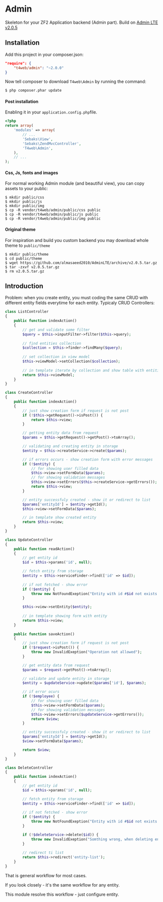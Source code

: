 # Admin

Skeleton for your ZF2 Application backend (Admin part). Build on [Admin LTE v2.0.5](https://github.com/almasaeed2010/AdminLTE)

## Installation

Add this project in your composer.json:

```json
"require": {
    "t4web/admin": "~2.0.0"
}
```

Now tell composer to download `T4web\Admin` by running the command:

```bash
$ php composer.phar update
```

#### Post installation

Enabling it in your `application.config.php`file.

```php
<?php
return array(
    'modules' => array(
        // ...
        'Sebaks\View',
        'Sebaks\ZendMvcController',
        'T4web\Admin',
    ),
    // ...
);
```

#### Css, Js, fonts and images

For normal working Admin module (and beautiful view), you can copy assets to your public:

```shell
$ mkdir public/css
$ mkdir public/js
$ mkdir public/img
$ cp -R vendor/t4web/admin/public/css public
$ cp -R vendor/t4web/admin/public/js public
$ cp -R vendor/t4web/admin/public/img public
```

#### Original theme

For inspiration and build you custom backend you may download whole theme to `public/theme`

```shell
$ mkdir public/theme
$ cd public/theme
$ wget https://github.com/almasaeed2010/AdminLTE/archive/v2.0.5.tar.gz
$ tar -zxvf v2.0.5.tar.gz
$ rm v2.0.5.tar.gz
```

## Introduction

Problem: when you create entity, you must coding the same CRUD with different entity fields everytime for each entity. Typicaly CRUD Controllers:
```php
class ListController
{
    public function indexAction()
    {
        // get and validate some filter
        $query = $this->inputFilter->filter($this->query);
        
        // find entities collection
        $collection = $this->finder->findMany($query);
        
        // set collection in view model
        $this->viewModel->setCollection($collection);
        
        // in template iterate by collection and show table with entities
        return $this->viewModel;
    }
}

class CreateController
{
    public function indexAction()
    {
        // just show creation form if request is not post
        if (!$this->getRequest()->isPost()) {
            return $this->view;
        }

        // getting entity data from request
        $params = $this->getRequest()->getPost()->toArray();

        // validating and creating entity in storage
        $entity = $this->createService->create($params);

        // if errors occurs - show creation form with error messages
        if (!$entity) {
            // for showing user filled data
            $this->view->setFormData($params);
            // for showing validation messages
            $this->view->setErrors($this->createService->getErrors());
            return $this->view;
        }

        // entity successfuly created - show it or redirect to list
        $params['entityId'] = $entity->getId();
        $this->view->setFormData($params);

        // in template show created entity
        return $this->view;
    }
}

class UpdateController
{
    public function readAction()
    {
        // get entity id
        $id = $this->params('id', null);

        // fetch entity from storage
        $entity = $this->serviceFinder->find(['id' => $id]);
        
        // if not fetched - show error
        if (!$entity) {
            throw new NotFoundExeption("Entity with id #$id not exists.");
        }

        $this->view->setEntity($entity);
  
        // in template showing form with entity
        return $this->view;
    }
    
    public function saveAction()
    {
        // just show creation form if request is not post
        if (!$request->isPost()) {
            throw new InvalidExeption("Operation not allowed");
        }

        // get entity data from request
        $params = $request->getPost()->toArray();

        // validate and update entity in storage
        $entity = $updateService->update($params['id'], $params);

        // if error ocurs
        if (!$employee) {
            // for showing user filled data
            $this->view->setFormData($params);
            // for showing validation messages
            $this->view->setErrors($updateService->getErrors());
            return $view;
        }

        // entity successfuly created - show it or redirect to list
        $params['entityId'] = $entity->getId();
        $view->setFormData($params);

        return $view;
    }
}

class DeleteController
{
    public function indexAction()
    {
        // get entity id
        $id = $this->params('id', null);

        // fetch entity from storage
        $entity = $this->serviceFinder->find(['id' => $id]);
        
        // if not fetched - show error
        if (!$entity) {
            throw new NotFoundExeption("Entity with id #$id not exists.");
        }

        if (!$deleteService->delete($id)) {
            throw new InvalidExeption("Somthing wrong, when deleting entity #$id.");
        }
  
        // redirect ti list
        return $this->redirect('entity-list');
    }
}
```
That is general workflow for most cases.

If you look closely - it's the same workflow for any entity.

This module resolve this workflow - just configure entity.
